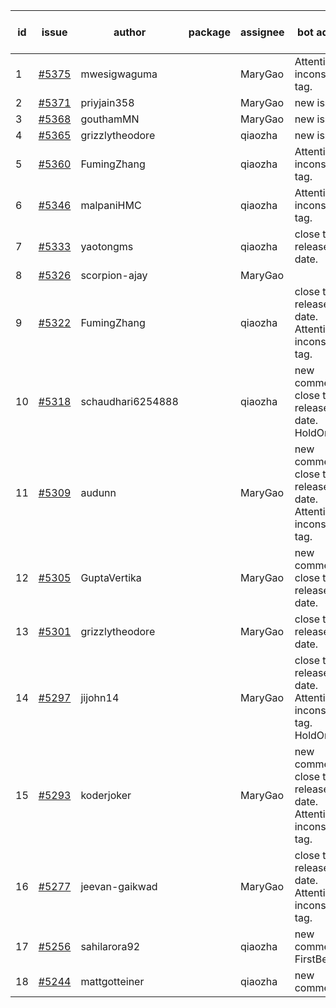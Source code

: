 | id | issue | author | package | assignee | bot advice | created date of issue | target release date | date from target |
| ------ | ------ | ------ | ------ | ------ | ------ | ------ | ------ | :-----: |
| 1 | [#5375](https://github.com/Azure/sdk-release-request/issues/5375) | mwesigwaguma |  | MaryGao | Attention to inconsistent tag. | 07-24 | 08-23 |  |
| 2 | [#5371](https://github.com/Azure/sdk-release-request/issues/5371) | priyjain358 |  | MaryGao | new issue. | 07-24 | 08-22 |  |
| 3 | [#5368](https://github.com/Azure/sdk-release-request/issues/5368) | gouthamMN |  | MaryGao | new issue. | 07-23 | 08-23 |  |
| 4 | [#5365](https://github.com/Azure/sdk-release-request/issues/5365) | grizzlytheodore |  | qiaozha | new issue. | 07-18 | 08-23 |  |
| 5 | [#5360](https://github.com/Azure/sdk-release-request/issues/5360) | FumingZhang |  | qiaozha | Attention to inconsistent tag. | 07-18 | 08-22 |  |
| 6 | [#5346](https://github.com/Azure/sdk-release-request/issues/5346) | malpaniHMC |  | qiaozha | Attention to inconsistent tag. | 07-18 | 08-23 |  |
| 7 | [#5333](https://github.com/Azure/sdk-release-request/issues/5333) | yaotongms |  | qiaozha | close to release date. | 07-18 | 07-23 | -2 |
| 8 | [#5326](https://github.com/Azure/sdk-release-request/issues/5326) | scorpion-ajay |  | MaryGao |  | 07-09 | 07-31 |  |
| 9 | [#5322](https://github.com/Azure/sdk-release-request/issues/5322) | FumingZhang |  | qiaozha | close to release date. Attention to inconsistent tag. | 07-05 | 07-25 | 0 |
| 10 | [#5318](https://github.com/Azure/sdk-release-request/issues/5318) | schaudhari6254888 |  | qiaozha | new comment. close to release date. HoldOn. | 07-05 | 07-24 | -1 |
| 11 | [#5309](https://github.com/Azure/sdk-release-request/issues/5309) | audunn |  | MaryGao | new comment. close to release date. Attention to inconsistent tag. | 06-27 | 07-26 | 0 |
| 12 | [#5305](https://github.com/Azure/sdk-release-request/issues/5305) | GuptaVertika |  | MaryGao | new comment. close to release date. | 06-27 | 07-25 | 0 |
| 13 | [#5301](https://github.com/Azure/sdk-release-request/issues/5301) | grizzlytheodore |  | MaryGao | close to release date. | 06-26 | 07-26 | 0 |
| 14 | [#5297](https://github.com/Azure/sdk-release-request/issues/5297) | jijohn14 |  | MaryGao | close to release date. Attention to inconsistent tag. HoldOn. | 06-25 | 07-26 | 0 |
| 15 | [#5293](https://github.com/Azure/sdk-release-request/issues/5293) | koderjoker |  | MaryGao | new comment. close to release date. Attention to inconsistent tag. | 06-25 | 07-25 | 0 |
| 16 | [#5277](https://github.com/Azure/sdk-release-request/issues/5277) | jeevan-gaikwad |  | MaryGao | close to release date. Attention to inconsistent tag. | 06-14 | 07-26 | 0 |
| 17 | [#5256](https://github.com/Azure/sdk-release-request/issues/5256) | sahilarora92 |  | qiaozha | new comment. FirstBeta. | 06-05 | 06-28 |  |
| 18 | [#5244](https://github.com/Azure/sdk-release-request/issues/5244) | mattgotteiner |  | qiaozha | new comment. | 06-04 | 06-21 |  |
